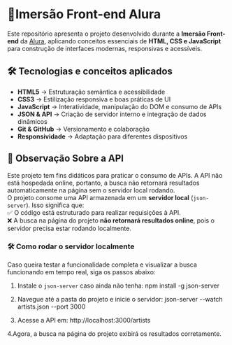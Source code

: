 
# 📌Imersão Front-end Alura

Este repositório apresenta o projeto desenvolvido durante a **Imersão Front-end** da [Alura](https://www.alura.com.br/), aplicando conceitos essenciais de **HTML, CSS e JavaScript** para construção de interfaces modernas, responsivas e acessíveis.

## 🛠 Tecnologias e conceitos aplicados

- **HTML5** → Estruturação semântica e acessibilidade  
- **CSS3** → Estilização responsiva e boas práticas de UI  
- **JavaScript** → Interatividade, manipulação do DOM e consumo de APIs  
- **JSON & API** → Criação de servidor interno e integração de dados dinâmicos  
- **Git & GitHub** → Versionamento e colaboração  
- **Responsividade** → Adaptação para diferentes dispositivos  

## 📡 Observação Sobre a API  
Este projeto tem fins didáticos para praticar o consumo de APIs. A API não está hospedada online, portanto, a busca não retornará resultados automaticamente na página sem o servidor local rodando.  
O projeto consome uma API armazenada em um **servidor local** (`json-server`). Isso significa que:  
✅ O código está estruturado para realizar requisições à API.  
❌ A busca na página do projeto **não retornará resultados online**, pois o servidor precisa estar rodando localmente.  


### 🛠 Como rodar o servidor localmente

Caso queira testar a funcionalidade completa e visualizar a busca funcionando em tempo real, siga os passos abaixo:

1. Instale o `json-server` caso ainda não tenha:
  npm install -g json-server

2. Navegue até a pasta do projeto e inicie o servidor:
  json-server --watch artists.json --port 3000

3. Acesse a API em:
  http://localhost:3000/artists

4.Agora, a busca na página do projeto exibirá os resultados corretamente.
